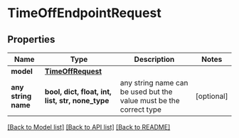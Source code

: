 # TimeOffEndpointRequest


## Properties
Name | Type | Description | Notes
------------ | ------------- | ------------- | -------------
**model** | [**TimeOffRequest**](TimeOffRequest.md) |  | 
**any string name** | **bool, dict, float, int, list, str, none_type** | any string name can be used but the value must be the correct type | [optional]

[[Back to Model list]](../README.md#documentation-for-models) [[Back to API list]](../README.md#documentation-for-api-endpoints) [[Back to README]](../README.md)


